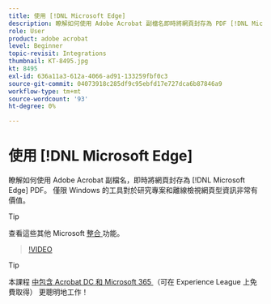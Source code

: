 ```yaml
---
title: 使用 [!DNL Microsoft Edge]
description: 瞭解如何使用 Adobe Acrobat 副檔名即時將網頁封存為 PDF [!DNL Microsoft Edge]
role: User
product: adobe acrobat
level: Beginner
topic-revisit: Integrations
thumbnail: KT-8495.jpg
kt: 8495
exl-id: 636a11a3-612a-4066-ad91-133259fbf0c3
source-git-commit: 04073918c285df9c95ebfd17e727dca6b87846a9
workflow-type: tm+mt
source-wordcount: '93'
ht-degree: 0%

---
```


# 使用 [!DNL Microsoft Edge]

瞭解如何使用 Adobe Acrobat 副檔名，即時將網頁封存為 [!DNL Microsoft Edge] PDF。 僅限 Windows 的工具對於研究專案和離線檢視網頁型資訊非常有價值。

>[!TIP]
>
>查看這些其他 Microsoft [ 整合 ](../integrate/integrate-overview.md#microsoft) 功能。

>[!VIDEO](https://video.tv.adobe.com/v/337248?hidetitle=true)

>[!TIP]
>
>本課程 [ 中包含 Acrobat DC 和 Microsoft 365 ](https://experienceleague.adobe.com/?recommended=Acrobat-U-1-2021.microsoft365) （可在 Experience League 上免費取得） 更聰明地工作！
